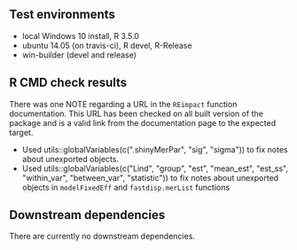 ## Test environments
* local Windows 10 install, R 3.5.0
* ubuntu 14.05 (on travis-ci), R devel, R-Release
* win-builder (devel and release)

## R CMD check results
There was one NOTE regarding a URL in the `REimpact` function documentation. 
This URL has been checked on all built version of the package and is a valid 
link from the documentation page to the expected target. 

* Used utils::globalVariables(c(".shinyMerPar", "sig", "sigma")) to fix notes
about unexported objects.
* Used utils::globalVariables(c("Lind", "group", "est", "mean_est", "est_ss", 
                                "within_var", "between_var", "statistic")) 
to fix notes about unexported objects in `modelFixedEff` and `fastdisp.merList` 
functions

## Downstream dependencies
There are currently no downstream dependencies. 
